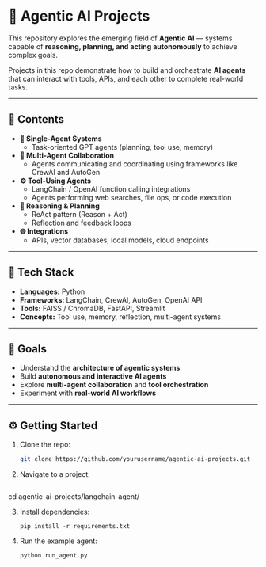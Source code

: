# 🤖 Agentic AI Projects

This repository explores the emerging field of **Agentic AI** — systems capable of **reasoning, planning, and acting autonomously** to achieve complex goals.

Projects in this repo demonstrate how to build and orchestrate **AI agents** that can interact with tools, APIs, and each other to complete real-world tasks.

---

## 🚀 Contents

- **🧩 Single-Agent Systems**
  - Task-oriented GPT agents (planning, tool use, memory)
- **🤝 Multi-Agent Collaboration**
  - Agents communicating and coordinating using frameworks like CrewAI and AutoGen
- **⚙️ Tool-Using Agents**
  - LangChain / OpenAI function calling integrations
  - Agents performing web searches, file ops, or code execution
- **🧠 Reasoning & Planning**
  - ReAct pattern (Reason + Act)
  - Reflection and feedback loops
- **🌐 Integrations**
  - APIs, vector databases, local models, cloud endpoints

---

## 🧩 Tech Stack

- **Languages:** Python  
- **Frameworks:** LangChain, CrewAI, AutoGen, OpenAI API  
- **Tools:** FAISS / ChromaDB, FastAPI, Streamlit  
- **Concepts:** Tool use, memory, reflection, multi-agent systems

---

## 🎯 Goals

- Understand the **architecture of agentic systems**
- Build **autonomous and interactive AI agents**
- Explore **multi-agent collaboration** and **tool orchestration**
- Experiment with **real-world AI workflows**

---

## ⚙️ Getting Started

1. Clone the repo:
   ```bash
   git clone https://github.com/yourusername/agentic-ai-projects.git
   ```
   
2. Navigate to a project:
   ```bash
  cd agentic-ai-projects/langchain-agent/
  

3. Install dependencies:
    ```
    pip install -r requirements.txt
    ```

4. Run the example agent:
    ```
    python run_agent.py
    ```
